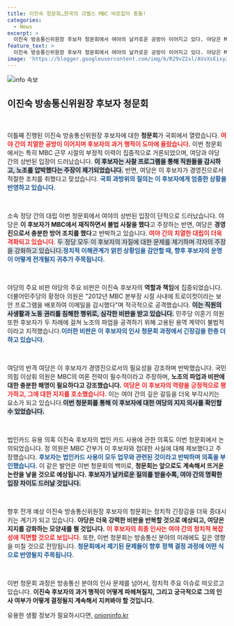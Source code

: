 ```yaml
---
title: 이진숙 청문회…한국의 괴벨스 MBC 바로잡아 충돌!
categories:
  - News
excerpt: >
  이진숙 방송통신위원장 후보자 청문회에서 여야의 날카로운 공방이 이어지고 있다. 야당은 MBC 과거 사찰 의혹을 제기하며 강하게 반발한 반면, 여당은 전방위적으로 후보자를 옹호하고 있다. 과연 이 후보자의 운명은?
feature_text: >
  이진숙 방송통신위원장 후보자 청문회에서 여야의 날카로운 공방이 이어지고 있다. 야당은 MBC 과거 사찰 의혹을 제기하며 강하게 반발한 반면, 여당은 전방위적으로 후보자를 옹호하고 있다. 과연 이 후보자의 운명은?
image: 'https://blogger.googleusercontent.com/img/b/R29vZ2xl/AVvXsEixyZcFfHzMRdzZMjFBmAUKJYCLCGyLL1o632UiGVXcaFdKo_bkvkuCioo0uUKlGfBVcT3P84aROyZIXSBEx3Aw5nCQ3pTgDom1WDC4m8eifvWiAmWEEVb4x6G_l8C0QH225ldMjyaFvpxGEBGNO37VmDTDMHGhJPq73UglMfDca1-0aw/s1600/blogspot.png'
---
```


<p><img src="https://blogger.googleusercontent.com/img/b/R29vZ2xl/AVvXsEixyZcFfHzMRdzZMjFBmAUKJYCLCGyLL1o632UiGVXcaFdKo_bkvkuCioo0uUKlGfBVcT3P84aROyZIXSBEx3Aw5nCQ3pTgDom1WDC4m8eifvWiAmWEEVb4x6G_l8C0QH225ldMjyaFvpxGEBGNO37VmDTDMHGhJPq73UglMfDca1-0aw/s1600/blogspot.png" alt="info 속보" /></p>

<h2 data-ke-size="size26">이진숙 방송통신위원장 후보자 청문회</h2>

<p data-ke-size="size16">&nbsp;</p>

<p>이틀째 진행된 이진숙 방송통신위원장 후보자에 대한 <b>청문회</b>가 국회에서 열렸습니다. <b><span style="color: #ee2323;">여야 간의 치열한 공방이 이어지며 후보자의 과거 행적이 도마에 올랐습니다.</span></b> 이번 청문회에서는 특히 MBC 근무 시절의 부정적 이력이 집중적으로 거론되었으며, 여당과 야당 간의 상반된 입장이 드러났습니다. <b><span style="background-color: #21538527;">이 후보자는 사찰 프로그램을 통해 직원들을 감시하고, 노조를 압박했다는 주장이 제기되었습니다.</span></b> 반면, 여당은 이 후보자가 경영진으로서 적절한 조치를 취했다고 맞섰습니다. <b><span style="color: #1a5490;">국회 과방위의 질의는 이 후보자에게 엄중한 상황을 반영하고 있습니다.</span></b></p>

<p data-ke-size="size16">&nbsp;</p>

<p>소속 정당 간의 대립
이번 청문회에서 여야의 상반된 입장이 단적으로 드러났습니다. 야당은 <b>이 후보자가 MBC에서 재직하면서 불법 사찰을 했다</b>고 주장하는 반면, 여당은 <b>경영진으로서 충분한 방어 조치를 했다</b>고 반박하고 있습니다. <b><span style="color: #ee2323;">여야 간의 치열한 대립이 더욱 격화되고 있습니다.</span></b> 
<span style="background-color: #21538527;">두 정당 모두 이 후보자의 자질에 대한 문제를 제기하며 각자의 주장을 강화하고 있습니다.</span><b><span style="color: #1a5490;">정치적 이해관계가 얽힌 상황임을 감안할 때, 향후 후보자의 운명이 어떻게 전개될지 귀추가 주목됩니다.</span></b></p>

<p data-ke-size="size16">&nbsp;</p>

<p>야당의 주요 비판
야당의 주요 비판은 이진숙 후보자의 <b>역할과 책임</b>에 집중되었습니다. 더불어민주당의 황정아 의원은 "2012년 MBC 본부장 시절 사내에 트로이컷이라는 보안 프로그램을 배포하여 이메일을 감시했다"며 적극적으로 공격했습니다. <b><span style="background-color: #21538527;">이는 직원의 사생활과 노동 권리를 침해한 행위로, 심각한 비판을 받고 있습니다.</span></b> 민주당 이훈기 의원 또한 후보자가 두 차례에 걸쳐 노조의 파업을 공격하기 위해 고용된 용역 계약이 불법적이라고 지적했습니다.<b><span style="color: #1a5490;">이러한 비판은 이 후보자의 인사 청문회 과정에서 긴장감을 한층 더하고 있습니다.</span></b></p>

<p data-ke-size="size16">&nbsp;</p>

<p>여당의 반격
여당은 이 후보자가 경영진으로서의 필요성을 강조하며 반박했습니다. 국민의힘 이상휘 의원은 MBC의 여론 전략이 필수적이라고 주장하며, <b>노조의 파업과 비판에 대한 충분한 해명이 필요하다고 강조했습니다.</b> <b><span style="color: #ee2323;">여당은 이 후보자의 역량을 긍정적으로 평가하고, 그에 대한 지지를 호소했습니다.</span></b> 이는 여야 간의 깊은 갈등을 더욱 부각시키는 요소가 되고 있습니다.<b><span style="background-color: #21538527;">이번 청문회를 통해 이 후보자에 대한 여당의 지지 의사를 확인할 수 있었습니다.</span></b></p>

<p data-ke-size="size16">&nbsp;</p>

<p>법인카드 유용 의혹
이진숙 후보자의 법인 카드 사용에 관한 의혹도 이번 청문회에서 논의되었습니다. 정 의원은 MBC 간부가 이 후보자와 접대한 사실에 대해 제보했다고 주장했습니다. <b><span style="color: #1a5490;">후보자는 법인카드 사용이 모두 업무와 관련된 것이라고 반박하며 의혹을 부인했습니다.</span></b> 이 같은 발언은 이번 청문회의 백미로, <b>청문회는 앞으로도 계속해서 뜨거운 논란을 낳을 것으로 예상됩니다.</b> <b><span style="background-color: #21538527;">후보자가 날카로운 질의를 받을수록, 여야 간의 명확한 입장 차이도 드러날 것입니다.</span></b></p>

<p data-ke-size="size16">&nbsp;</p>

<p>향후 전개 예상
이진숙 방송통신위원장 후보자의 청문회는 정치적 긴장감을 더욱 증대시키는 계기가 되고 있습니다. <b>야당은 더욱 강력한 비판을 반복할 것으로 예상되고, 여당은 지지를 강화하는 모양새를 띌 것입니다.</b> <b><span style="color: #ee2323;">이 후보자의 최종 인사는 여야 간의 정치적 복잡성에 직면할 것으로 보입니다.</span></b> 또한, 이번 청문회는 방송통신 분야의 미래에도 깊은 영향을 미칠 것으로 전망됩니다. <b><span style="color: #1a5490;">청문회에서 제기된 문제들이 향후 정책 결정 과정에 어떤 식으로 반영될지 주목됩니다.</span></b></p>

<p data-ke-size="size16">&nbsp;</p>

<p>이번 청문회 과정은 방송통신 분야의 인사 문제를 넘어서, 정치적 주요 이슈로 떠오르고 있습니다. <b>이진숙 후보자의 과거 행적이 어떻게 파헤쳐질지, 그리고 궁극적으로 그의 인사 여부가 어떻게 결정될지 계속해서 지켜봐야 할 것입니다.</b></p>
유용한 생활 정보가 필요하시다면, <a href="https://onioninfo.kr" rel="dofollow">onioninfo.kr</a>


